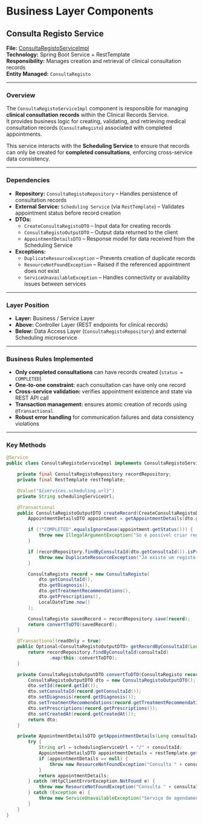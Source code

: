 # Business Layer Components

## Consulta Registo Service

**File:** [ConsultaRegistoServiceImpl](../../Clinical-Records-Service/src/main/java/com/LETI_SIDIS_3DA_2/clinical_records_service/service/ConsultaRegistoServiceImpl.java)  
**Technology:** Spring Boot Service + RestTemplate  
**Responsibility:** Manages creation and retrieval of clinical consultation records  
**Entity Managed:** `ConsultaRegisto`

---

### Overview
The `ConsultaRegistoServiceImpl` component is responsible for managing **clinical consultation records** within the Clinical Records Service.  
It provides business logic for creating, validating, and retrieving medical consultation records (`ConsultaRegisto`) associated with completed appointments.

This service interacts with the **Scheduling Service** to ensure that records can only be created for **completed consultations**, enforcing cross-service data consistency.

---

### Dependencies
- **Repository:** `ConsultaRegistoRepository` – Handles persistence of consultation records
- **External Service:** `Scheduling Service` (via `RestTemplate`) – Validates appointment status before record creation
- **DTOs:**
    - `CreateConsultaRegistoDTO` – Input data for creating records
    - `ConsultaRegistoOutputDTO` – Output data returned to the client
    - `AppointmentDetailsDTO` – Response model for data received from the Scheduling Service
- **Exceptions:**
    - `DuplicateResourceException` – Prevents creation of duplicate records
    - `ResourceNotFoundException` – Raised if the referenced appointment does not exist
    - `ServiceUnavailableException` – Handles connectivity or availability issues between services

---

### Layer Position
- **Layer:** Business / Service Layer
- **Above:** Controller Layer (REST endpoints for clinical records)
- **Below:** Data Access Layer (`ConsultaRegistoRepository`) and external Scheduling microservice

---

### Business Rules Implemented
- **Only completed consultations** can have records created (`status = COMPLETED`)
- **One-to-one constraint:** each consultation can have only one record
- **Cross-service validation:** verifies appointment existence and state via REST API call
- **Transaction management:** ensures atomic creation of records using `@Transactional`
- **Robust error handling** for communication failures and data consistency violations

---

### Key Methods

```java
@Service
public class ConsultaRegistoServiceImpl implements ConsultaRegistoService {

    private final ConsultaRegistoRepository recordRepository;
    private final RestTemplate restTemplate;

    @Value("${services.scheduling.url}")
    private String schedulingServiceUrl;

    @Transactional
    public ConsultaRegistoOutputDTO createRecord(CreateConsultaRegistoDTO dto) {
        AppointmentDetailsDTO appointment = getAppointmentDetails(dto.getConsultaId());

        if (!"COMPLETED".equalsIgnoreCase(appointment.getStatus())) {
            throw new IllegalArgumentException("Só é possível criar registos para consultas 'COMPLETED'.");
        }

        if (recordRepository.findByConsultaId(dto.getConsultaId()).isPresent()) {
            throw new DuplicateResourceException("Já existe um registo para a consulta com ID: " + dto.getConsultaId());
        }

        ConsultaRegisto record = new ConsultaRegisto(
            dto.getConsultaId(),
            dto.getDiagnosis(),
            dto.getTreatmentRecommendations(),
            dto.getPrescriptions(),
            LocalDateTime.now()
        );

        ConsultaRegisto savedRecord = recordRepository.save(record);
        return convertToDTO(savedRecord);
    }

    @Transactional(readOnly = true)
    public Optional<ConsultaRegistoOutputDTO> getRecordByConsultaId(Long consultaId) {
        return recordRepository.findByConsultaId(consultaId)
                .map(this::convertToDTO);
    }

    private ConsultaRegistoOutputDTO convertToDTO(ConsultaRegisto record) {
        ConsultaRegistoOutputDTO dto = new ConsultaRegistoOutputDTO();
        dto.setId(record.getId());
        dto.setConsultaId(record.getConsultaId());
        dto.setDiagnosis(record.getDiagnosis());
        dto.setTreatmentRecommendations(record.getTreatmentRecommendations());
        dto.setPrescriptions(record.getPrescriptions());
        dto.setCreatedAt(record.getCreatedAt());
        return dto;
    }

    private AppointmentDetailsDTO getAppointmentDetails(Long consultaId) {
        try {
            String url = schedulingServiceUrl + "/" + consultaId;
            AppointmentDetailsDTO appointmentDetails = restTemplate.getForObject(url, AppointmentDetailsDTO.class);
            if (appointmentDetails == null) {
                throw new ResourceNotFoundException("Consulta " + consultaId + " não encontrada no serviço de agendamento.");
            }
            return appointmentDetails;
        } catch (HttpClientErrorException.NotFound e) {
            throw new ResourceNotFoundException("Consulta " + consultaId + " não encontrada no serviço de agendamento.");
        } catch (Exception e) {
            throw new ServiceUnavailableException("Serviço de agendamento indisponível no momento.");
        }
    }
}
```
